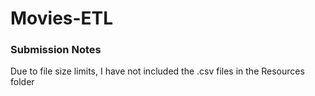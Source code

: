 # Movies-ETL

### Submission Notes
Due to file size limits, I have not included the .csv files in the Resources folder
